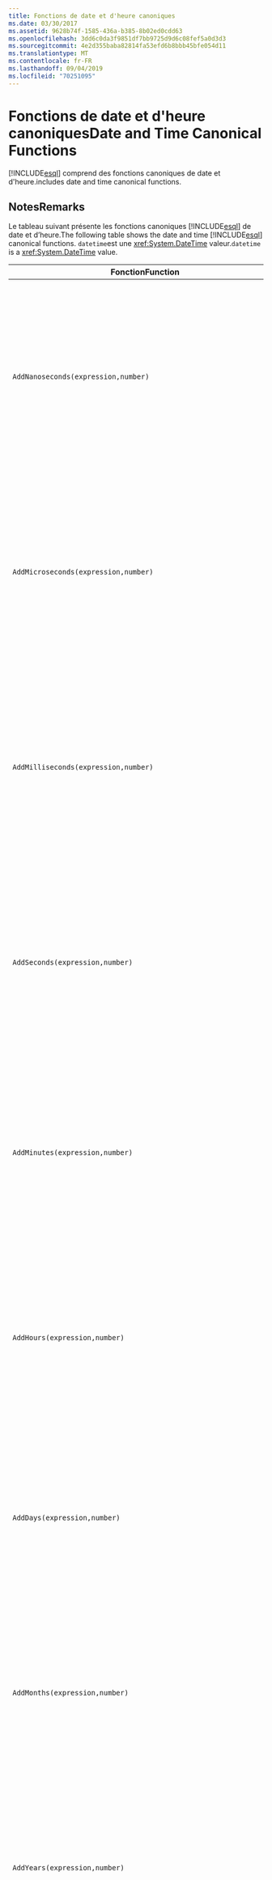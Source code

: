 ```yaml
---
title: Fonctions de date et d'heure canoniques
ms.date: 03/30/2017
ms.assetid: 9628b74f-1585-436a-b385-8b02ed0cdd63
ms.openlocfilehash: 3dd6c0da3f9851df7bb9725d9d6c08fef5a0d3d3
ms.sourcegitcommit: 4e2d355baba82814fa53efd6b8bbb45bfe054d11
ms.translationtype: MT
ms.contentlocale: fr-FR
ms.lasthandoff: 09/04/2019
ms.locfileid: "70251095"
---
```

# <a name="date-and-time-canonical-functions"></a><span data-ttu-id="121e4-102">Fonctions de date et d'heure canoniques</span><span class="sxs-lookup"><span data-stu-id="121e4-102">Date and Time Canonical Functions</span></span>
[!INCLUDE[esql](../../../../../../includes/esql-md.md)] <span data-ttu-id="121e4-103">comprend des fonctions canoniques de date et d'heure.</span><span class="sxs-lookup"><span data-stu-id="121e4-103">includes date and time canonical functions.</span></span>  
  
## <a name="remarks"></a><span data-ttu-id="121e4-104">Notes</span><span class="sxs-lookup"><span data-stu-id="121e4-104">Remarks</span></span>  
 <span data-ttu-id="121e4-105">Le tableau suivant présente les fonctions canoniques [!INCLUDE[esql](../../../../../../includes/esql-md.md)] de date et d’heure.</span><span class="sxs-lookup"><span data-stu-id="121e4-105">The following table shows the date and time [!INCLUDE[esql](../../../../../../includes/esql-md.md)] canonical functions.</span></span> <span data-ttu-id="121e4-106">`datetime`est une <xref:System.DateTime> valeur.</span><span class="sxs-lookup"><span data-stu-id="121e4-106">`datetime` is a <xref:System.DateTime> value.</span></span>  
  
|<span data-ttu-id="121e4-107">Fonction</span><span class="sxs-lookup"><span data-stu-id="121e4-107">Function</span></span>|<span data-ttu-id="121e4-108">Description</span><span class="sxs-lookup"><span data-stu-id="121e4-108">Description</span></span>|  
|--------------|-----------------|  
|`AddNanoseconds(expression,number)`|<span data-ttu-id="121e4-109">Ajoute le nombre `number` spécifié de nanosecondes à l'`expression`.</span><span class="sxs-lookup"><span data-stu-id="121e4-109">Adds the specified `number` of nanoseconds to the `expression`.</span></span><br /><br /> <span data-ttu-id="121e4-110">**Arguments**</span><span class="sxs-lookup"><span data-stu-id="121e4-110">**Arguments**</span></span><br /><br /> <span data-ttu-id="121e4-111">`expression` : `DateTime`, `DateTimeOffset` ou `Time`.</span><span class="sxs-lookup"><span data-stu-id="121e4-111">`expression`: `DateTime`, `DateTimeOffset`, or `Time`.</span></span><br /><br /> <span data-ttu-id="121e4-112">`number`: `Int32`.</span><span class="sxs-lookup"><span data-stu-id="121e4-112">`number`: `Int32`.</span></span><br /><br /> <span data-ttu-id="121e4-113">**Valeur de retour**</span><span class="sxs-lookup"><span data-stu-id="121e4-113">**Return Value**</span></span><br /><br /> <span data-ttu-id="121e4-114">Type d'élément `expression`.</span><span class="sxs-lookup"><span data-stu-id="121e4-114">The type of `expression`.</span></span>|  
|`AddMicroseconds(expression,number)`|<span data-ttu-id="121e4-115">Ajoute le nombre `number` spécifié de microsecondes à l'`expression`.</span><span class="sxs-lookup"><span data-stu-id="121e4-115">Adds the specified `number` of microseconds to the `expression`.</span></span><br /><br /> <span data-ttu-id="121e4-116">**Arguments**</span><span class="sxs-lookup"><span data-stu-id="121e4-116">**Arguments**</span></span><br /><br /> <span data-ttu-id="121e4-117">`expression` : `DateTime`, `DateTimeOffset` ou `Time`.</span><span class="sxs-lookup"><span data-stu-id="121e4-117">`expression`: `DateTime`, `DateTimeOffset`, or `Time`.</span></span><br /><br /> <span data-ttu-id="121e4-118">`number`: `Int32`.</span><span class="sxs-lookup"><span data-stu-id="121e4-118">`number`: `Int32`.</span></span><br /><br /> <span data-ttu-id="121e4-119">**Valeur de retour**</span><span class="sxs-lookup"><span data-stu-id="121e4-119">**Return Value**</span></span><br /><br /> <span data-ttu-id="121e4-120">Type d'élément `expression`.</span><span class="sxs-lookup"><span data-stu-id="121e4-120">The type of `expression`.</span></span>|  
|`AddMilliseconds(expression,number)`|<span data-ttu-id="121e4-121">Ajoute le nombre `number` spécifié de millisecondes à l'`expression`.</span><span class="sxs-lookup"><span data-stu-id="121e4-121">Adds the specified `number` of milliseconds to the `expression`.</span></span><br /><br /> <span data-ttu-id="121e4-122">**Arguments**</span><span class="sxs-lookup"><span data-stu-id="121e4-122">**Arguments**</span></span><br /><br /> <span data-ttu-id="121e4-123">`expression` : `DateTime`, `DateTimeOffset` ou `Time`.</span><span class="sxs-lookup"><span data-stu-id="121e4-123">`expression`: `DateTime`, `DateTimeOffset`, or `Time`.</span></span><br /><br /> <span data-ttu-id="121e4-124">`number`: `Int32`.</span><span class="sxs-lookup"><span data-stu-id="121e4-124">`number`: `Int32`.</span></span><br /><br /> <span data-ttu-id="121e4-125">**Valeur de retour**</span><span class="sxs-lookup"><span data-stu-id="121e4-125">**Return Value**</span></span><br /><br /> <span data-ttu-id="121e4-126">Type d'élément `expression`.</span><span class="sxs-lookup"><span data-stu-id="121e4-126">The type of `expression`.</span></span>|  
|`AddSeconds(expression,number)`|<span data-ttu-id="121e4-127">Ajoute le nombre `number` spécifié de secondes à l'`expression`.</span><span class="sxs-lookup"><span data-stu-id="121e4-127">Adds the specified `number` of seconds to the `expression`.</span></span><br /><br /> <span data-ttu-id="121e4-128">**Arguments**</span><span class="sxs-lookup"><span data-stu-id="121e4-128">**Arguments**</span></span><br /><br /> <span data-ttu-id="121e4-129">`expression` : `DateTime`, `DateTimeOffset` ou `Time`.</span><span class="sxs-lookup"><span data-stu-id="121e4-129">`expression`: `DateTime`, `DateTimeOffset`, or `Time`.</span></span><br /><br /> <span data-ttu-id="121e4-130">`number`: `Int32`.</span><span class="sxs-lookup"><span data-stu-id="121e4-130">`number`: `Int32`.</span></span><br /><br /> <span data-ttu-id="121e4-131">**Valeur de retour**</span><span class="sxs-lookup"><span data-stu-id="121e4-131">**Return Value**</span></span><br /><br /> <span data-ttu-id="121e4-132">Type d'élément `expression`.</span><span class="sxs-lookup"><span data-stu-id="121e4-132">The type of `expression`.</span></span>|  
|`AddMinutes(expression,number)`|<span data-ttu-id="121e4-133">Ajoute le nombre `number` spécifié de minutes à l'`expression`.</span><span class="sxs-lookup"><span data-stu-id="121e4-133">Adds the specified `number` of minutes to the `expression`.</span></span><br /><br /> <span data-ttu-id="121e4-134">**Arguments**</span><span class="sxs-lookup"><span data-stu-id="121e4-134">**Arguments**</span></span><br /><br /> <span data-ttu-id="121e4-135">`expression` : `DateTime`, `DateTimeOffset` ou `Time`.</span><span class="sxs-lookup"><span data-stu-id="121e4-135">`expression`: `DateTime`, `DateTimeOffset`, or `Time`.</span></span><br /><br /> <span data-ttu-id="121e4-136">`number`: `Int32`.</span><span class="sxs-lookup"><span data-stu-id="121e4-136">`number`: `Int32`.</span></span><br /><br /> <span data-ttu-id="121e4-137">**Valeur de retour**</span><span class="sxs-lookup"><span data-stu-id="121e4-137">**Return Value**</span></span><br /><br /> <span data-ttu-id="121e4-138">Type d'élément `expression`.</span><span class="sxs-lookup"><span data-stu-id="121e4-138">The type of `expression`.</span></span>|  
|`AddHours(expression,number)`|<span data-ttu-id="121e4-139">Ajoute le nombre `number` spécifié d'heures à l'`expression`.</span><span class="sxs-lookup"><span data-stu-id="121e4-139">Adds the specified `number` of hours to the `expression`.</span></span><br /><br /> <span data-ttu-id="121e4-140">**Arguments**</span><span class="sxs-lookup"><span data-stu-id="121e4-140">**Arguments**</span></span><br /><br /> <span data-ttu-id="121e4-141">`expression` : `DateTime`, `DateTimeOffset` ou `Time`.</span><span class="sxs-lookup"><span data-stu-id="121e4-141">`expression`: `DateTime`, `DateTimeOffset`, or `Time`.</span></span><br /><br /> <span data-ttu-id="121e4-142">`number`: `Int32`.</span><span class="sxs-lookup"><span data-stu-id="121e4-142">`number`: `Int32`.</span></span><br /><br /> <span data-ttu-id="121e4-143">**Valeur de retour**</span><span class="sxs-lookup"><span data-stu-id="121e4-143">**Return Value**</span></span><br /><br /> <span data-ttu-id="121e4-144">Type d'élément `expression`.</span><span class="sxs-lookup"><span data-stu-id="121e4-144">The type of `expression`.</span></span>|  
|`AddDays(expression,number)`|<span data-ttu-id="121e4-145">Ajoute le nombre `number` spécifié de jours à l'`expression`.</span><span class="sxs-lookup"><span data-stu-id="121e4-145">Adds the specified `number` of days to the `expression`.</span></span><br /><br /> <span data-ttu-id="121e4-146">**Arguments**</span><span class="sxs-lookup"><span data-stu-id="121e4-146">**Arguments**</span></span><br /><br /> <span data-ttu-id="121e4-147">`expression` : `DateTime` ou `DateTimeOffset`.</span><span class="sxs-lookup"><span data-stu-id="121e4-147">`expression`: `DateTime` or `DateTimeOffset`.</span></span><br /><br /> <span data-ttu-id="121e4-148">`number`: `Int32`.</span><span class="sxs-lookup"><span data-stu-id="121e4-148">`number`: `Int32`.</span></span><br /><br /> <span data-ttu-id="121e4-149">**Valeur de retour**</span><span class="sxs-lookup"><span data-stu-id="121e4-149">**Return Value**</span></span><br /><br /> <span data-ttu-id="121e4-150">Type d'élément `expression`.</span><span class="sxs-lookup"><span data-stu-id="121e4-150">The type of `expression`.</span></span>|  
|`AddMonths(expression,number)`|<span data-ttu-id="121e4-151">Ajoute le nombre `number` spécifié de mois à l'`expression`.</span><span class="sxs-lookup"><span data-stu-id="121e4-151">Adds the specified `number` of months to the `expression`.</span></span><br /><br /> <span data-ttu-id="121e4-152">**Arguments**</span><span class="sxs-lookup"><span data-stu-id="121e4-152">**Arguments**</span></span><br /><br /> <span data-ttu-id="121e4-153">`expression` : `DateTime` ou `DateTimeOffset`.</span><span class="sxs-lookup"><span data-stu-id="121e4-153">`expression`: `DateTime` or `DateTimeOffset`.</span></span><br /><br /> <span data-ttu-id="121e4-154">`number`: `Int32`.</span><span class="sxs-lookup"><span data-stu-id="121e4-154">`number`: `Int32`.</span></span><br /><br /> <span data-ttu-id="121e4-155">**Valeur de retour**</span><span class="sxs-lookup"><span data-stu-id="121e4-155">**Return Value**</span></span><br /><br /> <span data-ttu-id="121e4-156">Type d'élément `expression`.</span><span class="sxs-lookup"><span data-stu-id="121e4-156">The type of `expression`.</span></span>|  
|`AddYears(expression,number)`|<span data-ttu-id="121e4-157">Ajoute le nombre `number` spécifié d'années à l'`expression`.</span><span class="sxs-lookup"><span data-stu-id="121e4-157">Adds the specified `number` of years to the `expression`.</span></span><br /><br /> <span data-ttu-id="121e4-158">**Arguments**</span><span class="sxs-lookup"><span data-stu-id="121e4-158">**Arguments**</span></span><br /><br /> <span data-ttu-id="121e4-159">`expression` : `DateTime` ou `DateTimeOffset`.</span><span class="sxs-lookup"><span data-stu-id="121e4-159">`expression`: `DateTime` or `DateTimeOffset`.</span></span><br /><br /> <span data-ttu-id="121e4-160">`number`: `Int32`.</span><span class="sxs-lookup"><span data-stu-id="121e4-160">`number`: `Int32`.</span></span><br /><br /> <span data-ttu-id="121e4-161">**Valeur de retour**</span><span class="sxs-lookup"><span data-stu-id="121e4-161">**Return Value**</span></span><br /><br /> <span data-ttu-id="121e4-162">Type d'élément `expression`.</span><span class="sxs-lookup"><span data-stu-id="121e4-162">The type of `expression`.</span></span>|  
|`CreateDateTime(year,month,day,hour,minute,second)`|<span data-ttu-id="121e4-163">Retourne une nouvelle valeur `DateTime` correspondant aux date et heure actuelles du serveur dans le fuseau horaire du serveur.</span><span class="sxs-lookup"><span data-stu-id="121e4-163">Returns a new `DateTime` value as the current date and time of the server in the server's time zone.</span></span><br /><br /> <span data-ttu-id="121e4-164">**Arguments**</span><span class="sxs-lookup"><span data-stu-id="121e4-164">**Arguments**</span></span><br /><br /> <span data-ttu-id="121e4-165">`year`, `month`, `day`, `hour`, `minute` : `Int16` et `Int32`.</span><span class="sxs-lookup"><span data-stu-id="121e4-165">`year`, `month`, `day`, `hour`, `minute`: `Int16` and `Int32`.</span></span><br /><br /> <span data-ttu-id="121e4-166">`second`: `Double`.</span><span class="sxs-lookup"><span data-stu-id="121e4-166">`second`: `Double`.</span></span><br /><br /> <span data-ttu-id="121e4-167">**Valeur de retour**</span><span class="sxs-lookup"><span data-stu-id="121e4-167">**Return Value**</span></span><br /><br /> <span data-ttu-id="121e4-168">`DateTime`</span><span class="sxs-lookup"><span data-stu-id="121e4-168">A `DateTime`.</span></span>|  
|`CreateDateTimeOffset(year,month,day,hour,minute,second,tzoffset)`|<span data-ttu-id="121e4-169">Retourne une nouvelle valeur `DateTimeOffset` correspondant aux date et heure actuelles du serveur par rapport au temps universel (UTC, Universal Time Coordinated).</span><span class="sxs-lookup"><span data-stu-id="121e4-169">Returns a new `DateTimeOffset` value as the current date and time of the server relative to the Coordinated Universal Time (UTC).</span></span><br /><br /> <span data-ttu-id="121e4-170">**Arguments**</span><span class="sxs-lookup"><span data-stu-id="121e4-170">**Arguments**</span></span><br /><br /> <span data-ttu-id="121e4-171">`year`, `month`, `day`, `hour`, `minute`, `tzoffset`: `Int32`.</span><span class="sxs-lookup"><span data-stu-id="121e4-171">`year`, `month`, `day`, `hour`, `minute`, `tzoffset`: `Int32`.</span></span><br /><br /> <span data-ttu-id="121e4-172">`second`: `Double`.</span><span class="sxs-lookup"><span data-stu-id="121e4-172">`second`: `Double`.</span></span><br /><br /> <span data-ttu-id="121e4-173">**Valeur de retour**</span><span class="sxs-lookup"><span data-stu-id="121e4-173">**Return Value**</span></span><br /><br /> <span data-ttu-id="121e4-174">`DateTimeOffset`</span><span class="sxs-lookup"><span data-stu-id="121e4-174">A `DateTimeOffset`.</span></span>|  
|`CreateTime(hour,minute,second)`|<span data-ttu-id="121e4-175">Retourne une nouvelle valeur `Time` correspondant à l'heure actuelle.</span><span class="sxs-lookup"><span data-stu-id="121e4-175">Returns a new `Time` value as the current time.</span></span><br /><br /> <span data-ttu-id="121e4-176">**Arguments**</span><span class="sxs-lookup"><span data-stu-id="121e4-176">**Arguments**</span></span><br /><br /> <span data-ttu-id="121e4-177">`hour` et `minute` : `Int32`.</span><span class="sxs-lookup"><span data-stu-id="121e4-177">`hour` and `minute`: `Int32`.</span></span><br /><br /> <span data-ttu-id="121e4-178">`second`: `Double`.</span><span class="sxs-lookup"><span data-stu-id="121e4-178">`second`: `Double`.</span></span><br /><br /> <span data-ttu-id="121e4-179">**Valeur de retour**</span><span class="sxs-lookup"><span data-stu-id="121e4-179">**Return Value**</span></span><br /><br /> <span data-ttu-id="121e4-180">`Time`</span><span class="sxs-lookup"><span data-stu-id="121e4-180">A `Time`.</span></span>|  
|`CurrentDateTime()`|<span data-ttu-id="121e4-181">Retourne une valeur `DateTime` correspondant aux date et heure actuelles du serveur dans le fuseau horaire de ce dernier.</span><span class="sxs-lookup"><span data-stu-id="121e4-181">Returns a `DateTime` value as the current date and time of the server in the server's time zone.</span></span><br /><br /> <span data-ttu-id="121e4-182">**Valeur de retour**</span><span class="sxs-lookup"><span data-stu-id="121e4-182">**Return Value**</span></span><br /><br /> <span data-ttu-id="121e4-183">`DateTime`</span><span class="sxs-lookup"><span data-stu-id="121e4-183">A `DateTime`.</span></span>|  
|`CurrentDateTimeOffset()`|<span data-ttu-id="121e4-184">Retourne la date, l'heure et le décalage actuels sous forme de valeur `DateTimeOffset`.</span><span class="sxs-lookup"><span data-stu-id="121e4-184">Returns the current date, time and offset as a `DateTimeOffset`.</span></span><br /><br /> <span data-ttu-id="121e4-185">**Valeur de retour**</span><span class="sxs-lookup"><span data-stu-id="121e4-185">**Return Value**</span></span><br /><br /> <span data-ttu-id="121e4-186">`DateTimeOffset`</span><span class="sxs-lookup"><span data-stu-id="121e4-186">A `DateTimeOffset`.</span></span>|  
|`CurrentUtcDateTime()`|<span data-ttu-id="121e4-187">Retourne une valeur <xref:System.DateTime> correspondant aux date et heure actuelles du serveur dans le fuseau horaire UTS.</span><span class="sxs-lookup"><span data-stu-id="121e4-187">Returns a <xref:System.DateTime> value as the current date and time of the server in the UTS time zone.</span></span><br /><br /> <span data-ttu-id="121e4-188">**Valeur de retour**</span><span class="sxs-lookup"><span data-stu-id="121e4-188">**Return Value**</span></span><br /><br /> <span data-ttu-id="121e4-189">`DateTime`</span><span class="sxs-lookup"><span data-stu-id="121e4-189">A `DateTime`.</span></span>|  
|`Day(expression)`|<span data-ttu-id="121e4-190">Retourne la composante jour d'`expression` sous forme d'une valeur `Int32` comprise entre 1 et 31.</span><span class="sxs-lookup"><span data-stu-id="121e4-190">Returns the day portion of `expression` as an `Int32` between 1 and 31.</span></span><br /><br /> <span data-ttu-id="121e4-191">**Arguments**</span><span class="sxs-lookup"><span data-stu-id="121e4-191">**Arguments**</span></span><br /><br /> <span data-ttu-id="121e4-192">`DateTime` et `DateTimeOffset`.</span><span class="sxs-lookup"><span data-stu-id="121e4-192">A `DateTime` and `DateTimeOffset`.</span></span><br /><br /> <span data-ttu-id="121e4-193">**Valeur de retour**</span><span class="sxs-lookup"><span data-stu-id="121e4-193">**Return Value**</span></span><br /><br /> <span data-ttu-id="121e4-194">Élément `Int32`.</span><span class="sxs-lookup"><span data-stu-id="121e4-194">An `Int32`.</span></span><br /><br /> <span data-ttu-id="121e4-195">**Exemple**</span><span class="sxs-lookup"><span data-stu-id="121e4-195">**Example**</span></span><br /><br /> `-- The following example returns 12.`<br /><br /> `Day(cast('03/12/1998' as DateTime))`|  
|`DayOfYear(expression)`|<span data-ttu-id="121e4-196">Retourne la composante jour d'`expression` sous la forme d'une valeur `Int32` comprise entre 1 et 366, où 366 correspond au dernier jour d'une année bissextile.</span><span class="sxs-lookup"><span data-stu-id="121e4-196">Returns the day portion of `expression` as an `Int32` between 1 and 366, where 366 is returned for the last day of a leap year.</span></span><br /><br /> <span data-ttu-id="121e4-197">**Arguments**</span><span class="sxs-lookup"><span data-stu-id="121e4-197">**Arguments**</span></span><br /><br /> <span data-ttu-id="121e4-198">`DateTime` ou `DateTimeOffset`.</span><span class="sxs-lookup"><span data-stu-id="121e4-198">A `DateTime` or `DateTimeOffset`.</span></span><br /><br /> <span data-ttu-id="121e4-199">**Valeur de retour**</span><span class="sxs-lookup"><span data-stu-id="121e4-199">**Return Value**</span></span><br /><br /> <span data-ttu-id="121e4-200">Élément `Int32`.</span><span class="sxs-lookup"><span data-stu-id="121e4-200">An `Int32`.</span></span>|  
|`DiffNanoseconds(startExpression,endExpression)`|<span data-ttu-id="121e4-201">Retourne la différence, en nanosecondes, entre `startExpression` et `endExpression`.</span><span class="sxs-lookup"><span data-stu-id="121e4-201">Returns the difference, in nanoseconds, between `startExpression` and `endExpression`.</span></span><br /><br /> <span data-ttu-id="121e4-202">**Arguments**</span><span class="sxs-lookup"><span data-stu-id="121e4-202">**Arguments**</span></span><br /><br /> <span data-ttu-id="121e4-203">`startExpression`, `endExpression` : `DateTime`, `DateTimeOffset` ou `Time`.</span><span class="sxs-lookup"><span data-stu-id="121e4-203">`startExpression`, `endExpression`: `DateTime`, `DateTimeOffset`, or `Time`.</span></span> <span data-ttu-id="121e4-204">**Remarque :** `startExpression` et`endExpression` doivent être du même type.</span><span class="sxs-lookup"><span data-stu-id="121e4-204">**Note:**  `startExpression` and `endExpression` must be of the same type.</span></span> <br /><br /> <span data-ttu-id="121e4-205">**Valeur de retour**</span><span class="sxs-lookup"><span data-stu-id="121e4-205">**Return Value**</span></span><br /><br /> <span data-ttu-id="121e4-206">Élément `Int32`.</span><span class="sxs-lookup"><span data-stu-id="121e4-206">An `Int32`.</span></span>|  
|`DiffMilliseconds(startExpression,endExpression)`|<span data-ttu-id="121e4-207">Retourne la différence, en millisecondes, entre `startExpression` et `endExpression`.</span><span class="sxs-lookup"><span data-stu-id="121e4-207">Returns the difference, in milliseconds, between `startExpression` and `endExpression`.</span></span><br /><br /> <span data-ttu-id="121e4-208">**Arguments**</span><span class="sxs-lookup"><span data-stu-id="121e4-208">**Arguments**</span></span><br /><br /> <span data-ttu-id="121e4-209">`startExpression`, `endExpression` : `DateTime`, `DateTimeOffset` ou `Time`.</span><span class="sxs-lookup"><span data-stu-id="121e4-209">`startExpression`, `endExpression`: `DateTime`, `DateTimeOffset`, or `Time`.</span></span> <span data-ttu-id="121e4-210">**Remarque :** `startExpression` et`endExpression` doivent être du même type.</span><span class="sxs-lookup"><span data-stu-id="121e4-210">**Note:**  `startExpression` and `endExpression` must be of the same type.</span></span> <br /><br /> <span data-ttu-id="121e4-211">**Valeur de retour**</span><span class="sxs-lookup"><span data-stu-id="121e4-211">**Return Value**</span></span><br /><br /> <span data-ttu-id="121e4-212">Élément `Int32`.</span><span class="sxs-lookup"><span data-stu-id="121e4-212">An `Int32`.</span></span>|  
|`DiffMicroseconds(startExpression,endExpression)`|<span data-ttu-id="121e4-213">Retourne la différence, en microsecondes, entre `startExpression` et `endExpression`.</span><span class="sxs-lookup"><span data-stu-id="121e4-213">Returns the difference, in microseconds, between `startExpression` and `endExpression`.</span></span><br /><br /> <span data-ttu-id="121e4-214">**Arguments**</span><span class="sxs-lookup"><span data-stu-id="121e4-214">**Arguments**</span></span><br /><br /> <span data-ttu-id="121e4-215">`startExpression`, `endExpression` : `DateTime`, `DateTimeOffset` ou `Time`.</span><span class="sxs-lookup"><span data-stu-id="121e4-215">`startExpression`, `endExpression`: `DateTime`, `DateTimeOffset`, or `Time`.</span></span> <span data-ttu-id="121e4-216">**Remarque :** `startExpression` et`endExpression` doivent être du même type.</span><span class="sxs-lookup"><span data-stu-id="121e4-216">**Note:**  `startExpression` and `endExpression` must be of the same type.</span></span> <br /><br /> <span data-ttu-id="121e4-217">**Valeur de retour**</span><span class="sxs-lookup"><span data-stu-id="121e4-217">**Return Value**</span></span><br /><br /> <span data-ttu-id="121e4-218">Élément `Int32`.</span><span class="sxs-lookup"><span data-stu-id="121e4-218">An `Int32`.</span></span>|  
|`DiffSeconds(startExpression,endExpression)`|<span data-ttu-id="121e4-219">Retourne la différence, en secondes, entre `startExpression` et `endExpression`.</span><span class="sxs-lookup"><span data-stu-id="121e4-219">Returns the difference, in seconds, between `startExpression` and `endExpression`.</span></span><br /><br /> <span data-ttu-id="121e4-220">**Arguments**</span><span class="sxs-lookup"><span data-stu-id="121e4-220">**Arguments**</span></span><br /><br /> <span data-ttu-id="121e4-221">`startExpression`, `endExpression` : `DateTime`, `DateTimeOffset` ou `Time`.</span><span class="sxs-lookup"><span data-stu-id="121e4-221">`startExpression`, `endExpression`: `DateTime`, `DateTimeOffset`, or `Time`.</span></span> <span data-ttu-id="121e4-222">**Remarque :** `startExpression` et`endExpression` doivent être du même type.</span><span class="sxs-lookup"><span data-stu-id="121e4-222">**Note:**  `startExpression` and `endExpression` must be of the same type.</span></span> <br /><br /> <span data-ttu-id="121e4-223">**Valeur de retour**</span><span class="sxs-lookup"><span data-stu-id="121e4-223">**Return Value**</span></span><br /><br /> <span data-ttu-id="121e4-224">Élément `Int32`.</span><span class="sxs-lookup"><span data-stu-id="121e4-224">An `Int32`.</span></span>|  
|`DiffMinutes(startExpression,endExpression)`|<span data-ttu-id="121e4-225">Retourne la différence, en minutes, entre `startExpression` et `endExpression`.</span><span class="sxs-lookup"><span data-stu-id="121e4-225">Returns the difference, in minutes, between `startExpression` and `endExpression`.</span></span><br /><br /> <span data-ttu-id="121e4-226">**Arguments**</span><span class="sxs-lookup"><span data-stu-id="121e4-226">**Arguments**</span></span><br /><br /> <span data-ttu-id="121e4-227">`startExpression`, `endExpression` : `DateTime`, `DateTimeOffset` ou `Time`.</span><span class="sxs-lookup"><span data-stu-id="121e4-227">`startExpression`, `endExpression`: `DateTime`, `DateTimeOffset`, or `Time`.</span></span> <span data-ttu-id="121e4-228">**Remarque :** `startExpression` et`endExpression` doivent être du même type.</span><span class="sxs-lookup"><span data-stu-id="121e4-228">**Note:**  `startExpression` and `endExpression` must be of the same type.</span></span> <br /><br /> <span data-ttu-id="121e4-229">**Valeur de retour**</span><span class="sxs-lookup"><span data-stu-id="121e4-229">**Return Value**</span></span><br /><br /> <span data-ttu-id="121e4-230">Élément `Int32`.</span><span class="sxs-lookup"><span data-stu-id="121e4-230">An `Int32`.</span></span>|  
|`DiffHours(startExpression,endExpression)`|<span data-ttu-id="121e4-231">Retourne la différence, en heures, entre `startExpression` et `endExpression`.</span><span class="sxs-lookup"><span data-stu-id="121e4-231">Returns the difference, in hours, between `startExpression` and `endExpression`.</span></span><br /><br /> <span data-ttu-id="121e4-232">**Arguments**</span><span class="sxs-lookup"><span data-stu-id="121e4-232">**Arguments**</span></span><br /><br /> <span data-ttu-id="121e4-233">`startExpression`, `endExpression` : `DateTime`, `DateTimeOffset` ou `Time`.</span><span class="sxs-lookup"><span data-stu-id="121e4-233">`startExpression`, `endExpression`: `DateTime`, `DateTimeOffset`, or `Time`.</span></span> <span data-ttu-id="121e4-234">**Remarque :** `startExpression` et`endExpression` doivent être du même type.</span><span class="sxs-lookup"><span data-stu-id="121e4-234">**Note:**  `startExpression` and `endExpression` must be of the same type.</span></span> <br /><br /> <span data-ttu-id="121e4-235">**Valeur de retour**</span><span class="sxs-lookup"><span data-stu-id="121e4-235">**Return Value**</span></span><br /><br /> <span data-ttu-id="121e4-236">Élément `Int32`.</span><span class="sxs-lookup"><span data-stu-id="121e4-236">An `Int32`.</span></span>|  
|`DiffDays(startExpression,endExpression)`|<span data-ttu-id="121e4-237">Retourne la différence, en jours, entre `startExpression` et `endExpression`.</span><span class="sxs-lookup"><span data-stu-id="121e4-237">Returns the difference, in days, between `startExpression` and `endExpression`.</span></span><br /><br /> <span data-ttu-id="121e4-238">**Arguments**</span><span class="sxs-lookup"><span data-stu-id="121e4-238">**Arguments**</span></span><br /><br /> <span data-ttu-id="121e4-239">`startExpression`, `endExpression` : `DateTime` ou `DateTimeOffset`.</span><span class="sxs-lookup"><span data-stu-id="121e4-239">`startExpression`, `endExpression`: `DateTime` or `DateTimeOffset`.</span></span> <span data-ttu-id="121e4-240">**Remarque :** `startExpression` et`endExpression` doivent être du même type.</span><span class="sxs-lookup"><span data-stu-id="121e4-240">**Note:**  `startExpression` and `endExpression` must be of the same type.</span></span> <br /><br /> <span data-ttu-id="121e4-241">**Valeur de retour**</span><span class="sxs-lookup"><span data-stu-id="121e4-241">**Return Value**</span></span><br /><br /> <span data-ttu-id="121e4-242">Élément `Int32`.</span><span class="sxs-lookup"><span data-stu-id="121e4-242">An `Int32`.</span></span>|  
|`DiffMonths(startExpression,endExpression)`|<span data-ttu-id="121e4-243">Retourne la différence, en mois, entre `startExpression` et `endExpression`.</span><span class="sxs-lookup"><span data-stu-id="121e4-243">Returns the difference, in months, between `startExpression` and `endExpression`.</span></span><br /><br /> <span data-ttu-id="121e4-244">**Arguments**</span><span class="sxs-lookup"><span data-stu-id="121e4-244">**Arguments**</span></span><br /><br /> <span data-ttu-id="121e4-245">`startExpression`, `endExpression` : `DateTime` ou `DateTimeOffset`.</span><span class="sxs-lookup"><span data-stu-id="121e4-245">`startExpression`, `endExpression`: `DateTime` or `DateTimeOffset`.</span></span> <span data-ttu-id="121e4-246">**Remarque :** `startExpression` et`endExpression` doivent être du même type.</span><span class="sxs-lookup"><span data-stu-id="121e4-246">**Note:**  `startExpression` and `endExpression` must be of the same type.</span></span> <br /><br /> <span data-ttu-id="121e4-247">**Valeur de retour**</span><span class="sxs-lookup"><span data-stu-id="121e4-247">**Return Value**</span></span><br /><br /> <span data-ttu-id="121e4-248">Élément `Int32`.</span><span class="sxs-lookup"><span data-stu-id="121e4-248">An `Int32`.</span></span>|  
|`DiffYears(startExpression,endExpression)`|<span data-ttu-id="121e4-249">Retourne la différence, en années, entre `startExpression` et `endExpression`.</span><span class="sxs-lookup"><span data-stu-id="121e4-249">Returns the difference, in years, between `startExpression` and `endExpression`.</span></span><br /><br /> <span data-ttu-id="121e4-250">**Arguments**</span><span class="sxs-lookup"><span data-stu-id="121e4-250">**Arguments**</span></span><br /><br /> <span data-ttu-id="121e4-251">`startExpression`, `endExpression` : `DateTime` ou `DateTimeOffset`.</span><span class="sxs-lookup"><span data-stu-id="121e4-251">`startExpression`, `endExpression`: `DateTime` or `DateTimeOffset`.</span></span> <span data-ttu-id="121e4-252">**Remarque :** `startExpression` et`endExpression` doivent être du même type.</span><span class="sxs-lookup"><span data-stu-id="121e4-252">**Note:**  `startExpression` and `endExpression` must be of the same type.</span></span> <br /><br /> <span data-ttu-id="121e4-253">**Valeur de retour**</span><span class="sxs-lookup"><span data-stu-id="121e4-253">**Return Value**</span></span><br /><br /> <span data-ttu-id="121e4-254">Élément `Int32`.</span><span class="sxs-lookup"><span data-stu-id="121e4-254">An `Int32`.</span></span>|  
|`GetTotalOffsetMinutes(datetimeoffset)`|<span data-ttu-id="121e4-255">Retourne le nombre de minutes correspondant au décalage de `datetimeoffset` par rapport à l'heure GMT.</span><span class="sxs-lookup"><span data-stu-id="121e4-255">Returns the number of minutes that the `datetimeoffset` is offset from GMT.</span></span> <span data-ttu-id="121e4-256">Cette valeur est généralement comprise entre +780 et -780 (+ ou - 13 heures).</span><span class="sxs-lookup"><span data-stu-id="121e4-256">This is generally between +780 and -780 (+ or - 13 hrs).</span></span> <span data-ttu-id="121e4-257">**Remarque :**  Cette fonction n'est prise en charge que dans SQL Server 2008.</span><span class="sxs-lookup"><span data-stu-id="121e4-257">**Note:**  This function is supported in SQL Server 2008 only.</span></span> <br /><br /> <span data-ttu-id="121e4-258">**Arguments**</span><span class="sxs-lookup"><span data-stu-id="121e4-258">**Arguments**</span></span><br /><br /> <span data-ttu-id="121e4-259">`DateTimeOffset`</span><span class="sxs-lookup"><span data-stu-id="121e4-259">A `DateTimeOffset`.</span></span><br /><br /> <span data-ttu-id="121e4-260">**Valeur de retour**</span><span class="sxs-lookup"><span data-stu-id="121e4-260">**Return Value**</span></span><br /><br /> <span data-ttu-id="121e4-261">Élément `Int32`.</span><span class="sxs-lookup"><span data-stu-id="121e4-261">An `Int32`.</span></span>|  
|`Hour(expression)`|<span data-ttu-id="121e4-262">Retourne la composante heure d'`expression` sous la forme d'une valeur `Int32` comprise entre 0 et 23.</span><span class="sxs-lookup"><span data-stu-id="121e4-262">Returns the hour portion of `expression` as an `Int32` between 0 and 23.</span></span><br /><br /> <span data-ttu-id="121e4-263">**Arguments**</span><span class="sxs-lookup"><span data-stu-id="121e4-263">**Arguments**</span></span><br /><br /> <span data-ttu-id="121e4-264">`DateTime, Time` et `DateTimeOffset`.</span><span class="sxs-lookup"><span data-stu-id="121e4-264">A `DateTime, Time` and `DateTimeOffset`.</span></span><br /><br /> <span data-ttu-id="121e4-265">**Exemple**</span><span class="sxs-lookup"><span data-stu-id="121e4-265">**Example**</span></span><br /><br /> `-- The following example returns 22.`<br /><br /> `Hour(cast('22:35:5' as DateTime))`|  
|`Millisecond(expression)`|<span data-ttu-id="121e4-266">Retourne la composante millisecondes d'`expression` sous la forme d'une valeur `Int32` comprise entre 0 et 999.</span><span class="sxs-lookup"><span data-stu-id="121e4-266">Returns the milliseconds portion of `expression` as an `Int32` between 0 and 999.</span></span><br /><br /> <span data-ttu-id="121e4-267">**Arguments**</span><span class="sxs-lookup"><span data-stu-id="121e4-267">**Arguments**</span></span><br /><br /> <span data-ttu-id="121e4-268">`DateTime, Time` et `DateTimeOffset`.</span><span class="sxs-lookup"><span data-stu-id="121e4-268">A `DateTime, Time` and `DateTimeOffset`.</span></span><br /><br /> <span data-ttu-id="121e4-269">**Valeur de retour**</span><span class="sxs-lookup"><span data-stu-id="121e4-269">**Return Value**</span></span><br /><br /> <span data-ttu-id="121e4-270">Élément `Int32`.</span><span class="sxs-lookup"><span data-stu-id="121e4-270">An `Int32`.</span></span>|  
|`Minute(expression)`|<span data-ttu-id="121e4-271">Retourne la composante minutes d'`expression` sous la forme d'une valeur `Int32` comprise entre 0 et 59.</span><span class="sxs-lookup"><span data-stu-id="121e4-271">Returns the minute portion of `expression` as an `Int32` between 0 and 59.</span></span><br /><br /> <span data-ttu-id="121e4-272">**Arguments**</span><span class="sxs-lookup"><span data-stu-id="121e4-272">**Arguments**</span></span><br /><br /> <span data-ttu-id="121e4-273">`DateTime, Time` ou `DateTimeOffset`.</span><span class="sxs-lookup"><span data-stu-id="121e4-273">A `DateTime, Time` or `DateTimeOffset`.</span></span><br /><br /> <span data-ttu-id="121e4-274">**Valeur de retour**</span><span class="sxs-lookup"><span data-stu-id="121e4-274">**Return Value**</span></span><br /><br /> <span data-ttu-id="121e4-275">Élément `Int32`.</span><span class="sxs-lookup"><span data-stu-id="121e4-275">An `Int32`.</span></span><br /><br /> <span data-ttu-id="121e4-276">**Exemple**</span><span class="sxs-lookup"><span data-stu-id="121e4-276">**Example**</span></span><br /><br /> `-- The following example returns 35`<br /><br /> `Minute(cast('22:35:5' as DateTime))`|  
|`Month(expression)`|<span data-ttu-id="121e4-277">Retourne la composante mois d'`expression` sous la forme d'une valeur `Int32` comprise entre 1 et 12.</span><span class="sxs-lookup"><span data-stu-id="121e4-277">Returns the month portion of `expression` as an `Int32` between 1 and 12.</span></span><br /><br /> <span data-ttu-id="121e4-278">**Arguments**</span><span class="sxs-lookup"><span data-stu-id="121e4-278">**Arguments**</span></span><br /><br /> <span data-ttu-id="121e4-279">`DateTime` ou `DateTimeOffset`.</span><span class="sxs-lookup"><span data-stu-id="121e4-279">A `DateTime` or `DateTimeOffset`.</span></span><br /><br /> <span data-ttu-id="121e4-280">**Valeur de retour**</span><span class="sxs-lookup"><span data-stu-id="121e4-280">**Return Value**</span></span><br /><br /> <span data-ttu-id="121e4-281">Élément `Int32`.</span><span class="sxs-lookup"><span data-stu-id="121e4-281">An `Int32`.</span></span><br /><br /> <span data-ttu-id="121e4-282">**Exemple**</span><span class="sxs-lookup"><span data-stu-id="121e4-282">**Example**</span></span><br /><br /> `-- The following example returns 3.`<br /><br /> `Month(cast('03/12/1998' as DateTime))`|  
|`Second(expression)`|<span data-ttu-id="121e4-283">Retourne la composante secondes d'`expression` sous forme de valeur `Int32` comprise entre 0 et 59.</span><span class="sxs-lookup"><span data-stu-id="121e4-283">Returns the seconds portion of `expression` as an `Int32` between 0 and 59.</span></span><br /><br /> <span data-ttu-id="121e4-284">**Arguments**</span><span class="sxs-lookup"><span data-stu-id="121e4-284">**Arguments**</span></span><br /><br /> <span data-ttu-id="121e4-285">`DateTime, Time` et `DateTimeOffset`.</span><span class="sxs-lookup"><span data-stu-id="121e4-285">A `DateTime, Time` and `DateTimeOffset`.</span></span><br /><br /> <span data-ttu-id="121e4-286">**Valeur de retour**</span><span class="sxs-lookup"><span data-stu-id="121e4-286">**Return Value**</span></span><br /><br /> <span data-ttu-id="121e4-287">Élément `Int32`.</span><span class="sxs-lookup"><span data-stu-id="121e4-287">An `Int32`.</span></span><br /><br /> <span data-ttu-id="121e4-288">**Exemple**</span><span class="sxs-lookup"><span data-stu-id="121e4-288">**Example**</span></span><br /><br /> `-- The following example returns 5`<br /><br /> `Second(cast('22:35:5' as DateTime))`|  
|`TruncateTime(expression)`|<span data-ttu-id="121e4-289">Retourne l'`expression` avec les valeurs d'heure tronquées.</span><span class="sxs-lookup"><span data-stu-id="121e4-289">Returns the `expression`, with the time values truncated.</span></span><br /><br /> <span data-ttu-id="121e4-290">**Arguments**</span><span class="sxs-lookup"><span data-stu-id="121e4-290">**Arguments**</span></span><br /><br /> <span data-ttu-id="121e4-291">`DateTime` ou `DateTimeOffset`.</span><span class="sxs-lookup"><span data-stu-id="121e4-291">A `DateTime` or `DateTimeOffset`.</span></span><br /><br /> <span data-ttu-id="121e4-292">**Valeur de retour**</span><span class="sxs-lookup"><span data-stu-id="121e4-292">**Return Value**</span></span><br /><br /> <span data-ttu-id="121e4-293">Type d'élément `expression`.</span><span class="sxs-lookup"><span data-stu-id="121e4-293">The type of `expression`.</span></span>|  
|`Year(expression)`|<span data-ttu-id="121e4-294">Retourne la partie année de `expression` `Int32` `YYYY`en tant que.</span><span class="sxs-lookup"><span data-stu-id="121e4-294">Returns the year portion of `expression` as an `Int32` `YYYY`.</span></span><br /><br /> <span data-ttu-id="121e4-295">**Arguments**</span><span class="sxs-lookup"><span data-stu-id="121e4-295">**Arguments**</span></span><br /><br /> <span data-ttu-id="121e4-296">`DateTime` et `DateTimeOffset`.</span><span class="sxs-lookup"><span data-stu-id="121e4-296">A `DateTime` and `DateTimeOffset`.</span></span><br /><br /> <span data-ttu-id="121e4-297">**Valeur de retour**</span><span class="sxs-lookup"><span data-stu-id="121e4-297">**Return Value**</span></span><br /><br /> <span data-ttu-id="121e4-298">Élément `Int32`.</span><span class="sxs-lookup"><span data-stu-id="121e4-298">An `Int32`.</span></span><br /><br /> <span data-ttu-id="121e4-299">**Exemple**</span><span class="sxs-lookup"><span data-stu-id="121e4-299">**Example**</span></span><br /><br /> `-- The following example returns 1998.`<br /><br /> `Year(cast('03/12/1998' as DateTime))`|  
  
 <span data-ttu-id="121e4-300">Ces fonctions retournent `null` si une entrée de valeur `null` est fournie.</span><span class="sxs-lookup"><span data-stu-id="121e4-300">These functions will return `null` if given `null` input.</span></span>  
  
 <span data-ttu-id="121e4-301">Des fonctionnalités équivalentes sont disponibles dans le fournisseur managé Client Microsoft SQL.</span><span class="sxs-lookup"><span data-stu-id="121e4-301">Equivalent functionality is available in the Microsoft SQL Client Managed Provider.</span></span> <span data-ttu-id="121e4-302">Pour plus d’informations, consultez [SqlClient pour les fonctions de Entity Framework](../sqlclient-for-ef-functions.md).</span><span class="sxs-lookup"><span data-stu-id="121e4-302">For more information, see [SqlClient for Entity Framework Functions](../sqlclient-for-ef-functions.md).</span></span>  
  
## <a name="see-also"></a><span data-ttu-id="121e4-303">Voir aussi</span><span class="sxs-lookup"><span data-stu-id="121e4-303">See also</span></span>

- [<span data-ttu-id="121e4-304">Fonctions canoniques</span><span class="sxs-lookup"><span data-stu-id="121e4-304">Canonical Functions</span></span>](canonical-functions.md)
